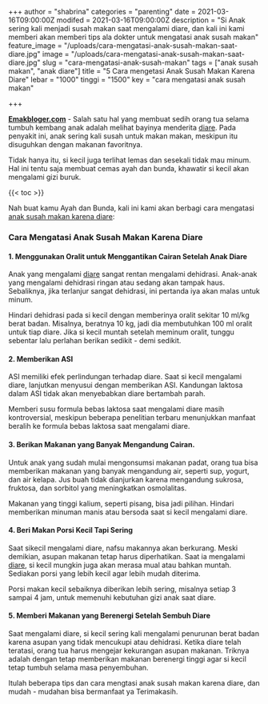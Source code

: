 +++
author = "shabrina"
categories = "parenting"
date = 2021-03-16T09:00:00Z
modifed = 2021-03-16T09:00:00Z
description = "Si Anak sering kali menjadi susah makan saat mengalami diare, dan kali ini kami memberi akan memberi tips ala dokter untuk mengatasi anak susah makan"
feature_image = "/uploads/cara-mengatasi-anak-susah-makan-saat-diare.jpg"
image = "/uploads/cara-mengatasi-anak-susah-makan-saat-diare.jpg"
slug = "cara-mengatasi-anak-susah-makan"
tags = ["anak susah makan", "anak diare"]
title = "5 Cara mengetasi Anak Susah Makan Karena Diare"
lebar = "1000"
tinggi = "1500"
key = "cara mengatasi anak susah makan"

+++

[**Emakbloger.com**](/) - Salah satu hal yang membuat sedih orang tua selama tumbuh kembang anak adalah melihat bayinya menderita [diare](/tags/anak-susah-makan). Pada penyakit ini, anak sering kali susah untuk makan makan, meskipun itu disuguhkan dengan makanan favoritnya.

Tidak hanya itu, si kecil juga terlihat lemas dan sesekali tidak mau minum. Hal ini tentu saja membuat cemas ayah dan bunda, khawatir si kecil akan mengalami gizi buruk.

{{< toc >}}

Nah buat kamu Ayah dan Bunda, kali ini kami akan berbagi cara mengatasi [anak susah makan karena diare](/tags/anak-susah-makan):

### Cara Mengatasi Anak Susah Makan Karena Diare

#### 1. Menggunakan Oralit untuk Menggantikan Cairan Setelah Anak Diare

Anak yang mengalami [diare](/tags/anak-diare) sangat rentan mengalami dehidrasi. Anak-anak yang mengalami dehidrasi ringan atau sedang akan tampak haus. Sebaliknya, jika terlanjur sangat dehidrasi, ini pertanda iya akan malas untuk minum.

Hindari dehidrasi pada si kecil dengan memberinya oralit sekitar 10 ml/kg berat badan. Misalnya, beratnya 10 kg, jadi dia membutuhkan 100 ml oralit untuk tiap diare. Jika si kecil muntah setelah meminum oralit, tunggu sebentar lalu perlahan berikan sedikit - demi sedikit.

#### 2. Memberikan ASI

ASI memiliki efek perlindungan terhadap diare. Saat si kecil mengalami diare, lanjutkan menyusui dengan memberikan ASI. Kandungan laktosa dalam ASI tidak akan menyebabkan diare bertambah parah.

Memberi susu formula bebas laktosa saat mengalami diare masih kontroversial, meskipun beberapa penelitian terbaru menunjukkan manfaat beralih ke formula bebas laktosa saat mengalami diare.

#### 3. Berikan Makanan yang Banyak Mengandung Cairan.

Untuk anak yang sudah mulai mengonsumsi makanan padat, orang tua bisa memberikan makanan yang banyak mengandung air, seperti sup, yogurt, dan air kelapa. Jus buah tidak dianjurkan karena mengandung sukrosa, fruktosa, dan sorbitol yang meningkatkan osmolalitas.

Makanan yang tinggi kalium, seperti pisang, bisa jadi pilihan. Hindari memberikan minuman manis atau bersoda saat si kecil mengalami diare.

#### 4. Beri Makan Porsi Kecil Tapi Sering

Saat sikecil mengalami diare, nafsu makannya akan berkurang. Meski demikian, asupan makanan tetap harus diperhatikan. Saat ia mengalami [diare](/tags/anak-diare), si kecil mungkin juga akan merasa mual atau bahkan muntah. Sediakan porsi yang lebih kecil agar lebih mudah diterima.

Porsi makan kecil sebaiknya diberikan lebih sering, misalnya setiap 3 sampai 4 jam, untuk memenuhi kebutuhan gizi anak saat diare.

#### 5. Memberi Makanan yang Berenergi Setelah Sembuh Diare

Saat mengalami diare, si kecil sering kali mengalami penurunan berat badan karena asupan yang tidak mencukupi atau dehidrasi. Ketika diare telah teratasi, orang tua harus mengejar kekurangan asupan makanan. Triknya adalah dengan tetap memberikan makanan berenergi tinggi agar si kecil tetap tumbuh selama masa penyembuhan.

Itulah beberapa tips dan cara mengtasi anak susah makan karena diare, dan mudah - mudahan bisa bermanfaat ya Terimakasih.
